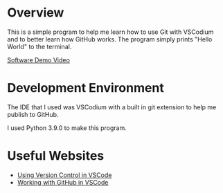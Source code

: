 # Overview

This is a simple program to help me learn how to use Git with VSCodium and to better learn how GitHub works. The program simply prints "Hello World" to the terminal.

[Software Demo Video](https://youtu.be/34FrHh9b_8Y)

# Development Environment

The IDE that I used was VSCodium with a built in git extension to help me publish to GitHub. 

I used Python 3.9.0 to make this program. 

# Useful Websites

* [Using Version Control in VSCode](https://code.visualstudio.com/docs/editor/versioncontrol)
* [Working with GitHub in VSCode](https://code.visualstudio.com/docs/editor/github)